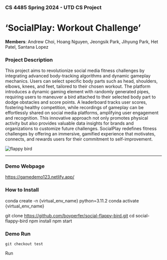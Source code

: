 ### CS 4485 Spring 2024 - UTD CS Project
# ‘SocialPlay: Workout Challenge’

**Members**: Andrew Choi, Hoang Nguyen, Jeongsik Park, Jihyung Park, Het Patel, Santana Lopez


### Project Description
This project aims to revolutionize social media fitness challenges by integrating advanced body-tracking algorithms and dynamic gameplay mechanics.
Users can select specific body parts such as head, shoulders, elbows, knees, and feet, tailored to their chosen workout. The platform introduces a dynamic gaming element with randomly generated pipes, requiring users to maneuver a bird attached to their selected body part to dodge obstacles and score points. A leaderboard tracks user scores, fostering healthy competition, while recordings of gameplay can be effortlessly shared on social media platforms, amplifying user engagement and recognition. This innovative approach not only promotes physical activity but also provides valuable data insights for brands and organizations to customize future challenges. SocialPlay redefines fitness challenges by offering an immersive, gamified experience that motivates, connects, and rewards users for their commitment to self-improvement.

![flappy bird](https://github.com/boyperfer/social-flappy-bird/assets/54846646/3217a4be-ac44-4671-adde-f739dd9a3db3)

---

### Demo Webpage
https://gamedemo123.netlify.app/

### How to Install
conda create -n {virtual_env_name} python=3.11.2
conda activate {virtual_env_name}

git clone https://github.com/boyperfer/social-flappy-bird.git
cd social-flappy-bird
npm install
npm start

### Demo Run
```git checkout test```

Run 
